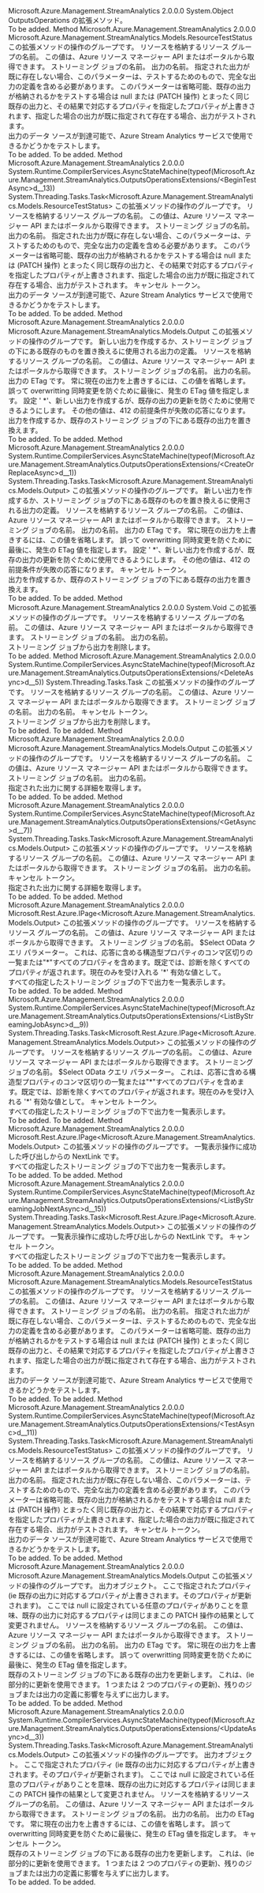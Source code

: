 <Type Name="OutputsOperationsExtensions" FullName="Microsoft.Azure.Management.StreamAnalytics.OutputsOperationsExtensions">
  <TypeSignature Language="C#" Value="public static class OutputsOperationsExtensions" />
  <TypeSignature Language="ILAsm" Value=".class public auto ansi abstract sealed beforefieldinit OutputsOperationsExtensions extends System.Object" />
  <TypeSignature Language="DocId" Value="T:Microsoft.Azure.Management.StreamAnalytics.OutputsOperationsExtensions" />
  <TypeSignature Language="VB.NET" Value="Public Module OutputsOperationsExtensions" />
  <TypeSignature Language="F#" Value="type OutputsOperationsExtensions = class" />
  <AssemblyInfo>
    <AssemblyName>Microsoft.Azure.Management.StreamAnalytics</AssemblyName>
    <AssemblyVersion>2.0.0.0</AssemblyVersion>
  </AssemblyInfo>
  <Base>
    <BaseTypeName>System.Object</BaseTypeName>
  </Base>
  <Interfaces />
  <Docs>
    <summary>
            OutputsOperations の拡張メソッド。
            </summary>
    <remarks>To be added.</remarks>
  </Docs>
  <Members>
    <Member MemberName="BeginTest">
      <MemberSignature Language="C#" Value="public static Microsoft.Azure.Management.StreamAnalytics.Models.ResourceTestStatus BeginTest (this Microsoft.Azure.Management.StreamAnalytics.IOutputsOperations operations, string resourceGroupName, string jobName, string outputName, Microsoft.Azure.Management.StreamAnalytics.Models.Output output = null);" />
      <MemberSignature Language="ILAsm" Value=".method public static hidebysig class Microsoft.Azure.Management.StreamAnalytics.Models.ResourceTestStatus BeginTest(class Microsoft.Azure.Management.StreamAnalytics.IOutputsOperations operations, string resourceGroupName, string jobName, string outputName, class Microsoft.Azure.Management.StreamAnalytics.Models.Output output) cil managed" />
      <MemberSignature Language="DocId" Value="M:Microsoft.Azure.Management.StreamAnalytics.OutputsOperationsExtensions.BeginTest(Microsoft.Azure.Management.StreamAnalytics.IOutputsOperations,System.String,System.String,System.String,Microsoft.Azure.Management.StreamAnalytics.Models.Output)" />
      <MemberSignature Language="F#" Value="static member BeginTest : Microsoft.Azure.Management.StreamAnalytics.IOutputsOperations * string * string * string * Microsoft.Azure.Management.StreamAnalytics.Models.Output -&gt; Microsoft.Azure.Management.StreamAnalytics.Models.ResourceTestStatus" Usage="Microsoft.Azure.Management.StreamAnalytics.OutputsOperationsExtensions.BeginTest (operations, resourceGroupName, jobName, outputName, output)" />
      <MemberType>Method</MemberType>
      <AssemblyInfo>
        <AssemblyName>Microsoft.Azure.Management.StreamAnalytics</AssemblyName>
        <AssemblyVersion>2.0.0.0</AssemblyVersion>
      </AssemblyInfo>
      <ReturnValue>
        <ReturnType>Microsoft.Azure.Management.StreamAnalytics.Models.ResourceTestStatus</ReturnType>
      </ReturnValue>
      <Parameters>
        <Parameter Name="operations" Type="Microsoft.Azure.Management.StreamAnalytics.IOutputsOperations" RefType="this" />
        <Parameter Name="resourceGroupName" Type="System.String" />
        <Parameter Name="jobName" Type="System.String" />
        <Parameter Name="outputName" Type="System.String" />
        <Parameter Name="output" Type="Microsoft.Azure.Management.StreamAnalytics.Models.Output" />
      </Parameters>
      <Docs>
        <param name="operations">
            この拡張メソッドの操作のグループです。
            </param>
        <param name="resourceGroupName">
            リソースを格納するリソース グループの名前。 この値は、Azure リソース マネージャー API またはポータルから取得できます。
            </param>
        <param name="jobName">
            ストリーミング ジョブの名前。
            </param>
        <param name="outputName">
            出力の名前。
            </param>
        <param name="output">
            指定された出力が既に存在しない場合、このパラメーターは、テストするためのもので、完全な出力の定義を含める必要があります。 このパラメーターは省略可能、既存の出力が格納されるかをテストする場合は null または (PATCH 操作) とまったく同じ既存の出力と、その結果で対応するプロパティを指定したプロパティが上書きされます、指定した場合の出力が既に指定されて存在する場合、出力がテストされます。
            </param>
        <summary>
            出力のデータ ソースが到達可能で、Azure Stream Analytics サービスで使用できるかどうかをテストします。
            </summary>
        <returns>To be added.</returns>
        <remarks>To be added.</remarks>
      </Docs>
    </Member>
    <Member MemberName="BeginTestAsync">
      <MemberSignature Language="C#" Value="public static System.Threading.Tasks.Task&lt;Microsoft.Azure.Management.StreamAnalytics.Models.ResourceTestStatus&gt; BeginTestAsync (this Microsoft.Azure.Management.StreamAnalytics.IOutputsOperations operations, string resourceGroupName, string jobName, string outputName, Microsoft.Azure.Management.StreamAnalytics.Models.Output output = null, System.Threading.CancellationToken cancellationToken = null);" />
      <MemberSignature Language="ILAsm" Value=".method public static hidebysig class System.Threading.Tasks.Task`1&lt;class Microsoft.Azure.Management.StreamAnalytics.Models.ResourceTestStatus&gt; BeginTestAsync(class Microsoft.Azure.Management.StreamAnalytics.IOutputsOperations operations, string resourceGroupName, string jobName, string outputName, class Microsoft.Azure.Management.StreamAnalytics.Models.Output output, valuetype System.Threading.CancellationToken cancellationToken) cil managed" />
      <MemberSignature Language="DocId" Value="M:Microsoft.Azure.Management.StreamAnalytics.OutputsOperationsExtensions.BeginTestAsync(Microsoft.Azure.Management.StreamAnalytics.IOutputsOperations,System.String,System.String,System.String,Microsoft.Azure.Management.StreamAnalytics.Models.Output,System.Threading.CancellationToken)" />
      <MemberSignature Language="F#" Value="static member BeginTestAsync : Microsoft.Azure.Management.StreamAnalytics.IOutputsOperations * string * string * string * Microsoft.Azure.Management.StreamAnalytics.Models.Output * System.Threading.CancellationToken -&gt; System.Threading.Tasks.Task&lt;Microsoft.Azure.Management.StreamAnalytics.Models.ResourceTestStatus&gt;" Usage="Microsoft.Azure.Management.StreamAnalytics.OutputsOperationsExtensions.BeginTestAsync (operations, resourceGroupName, jobName, outputName, output, cancellationToken)" />
      <MemberType>Method</MemberType>
      <AssemblyInfo>
        <AssemblyName>Microsoft.Azure.Management.StreamAnalytics</AssemblyName>
        <AssemblyVersion>2.0.0.0</AssemblyVersion>
      </AssemblyInfo>
      <Attributes>
        <Attribute>
          <AttributeName>System.Runtime.CompilerServices.AsyncStateMachine(typeof(Microsoft.Azure.Management.StreamAnalytics.OutputsOperationsExtensions/&lt;BeginTestAsync&gt;d__13))</AttributeName>
        </Attribute>
      </Attributes>
      <ReturnValue>
        <ReturnType>System.Threading.Tasks.Task&lt;Microsoft.Azure.Management.StreamAnalytics.Models.ResourceTestStatus&gt;</ReturnType>
      </ReturnValue>
      <Parameters>
        <Parameter Name="operations" Type="Microsoft.Azure.Management.StreamAnalytics.IOutputsOperations" RefType="this" />
        <Parameter Name="resourceGroupName" Type="System.String" />
        <Parameter Name="jobName" Type="System.String" />
        <Parameter Name="outputName" Type="System.String" />
        <Parameter Name="output" Type="Microsoft.Azure.Management.StreamAnalytics.Models.Output" />
        <Parameter Name="cancellationToken" Type="System.Threading.CancellationToken" />
      </Parameters>
      <Docs>
        <param name="operations">
            この拡張メソッドの操作のグループです。
            </param>
        <param name="resourceGroupName">
            リソースを格納するリソース グループの名前。 この値は、Azure リソース マネージャー API またはポータルから取得できます。
            </param>
        <param name="jobName">
            ストリーミング ジョブの名前。
            </param>
        <param name="outputName">
            出力の名前。
            </param>
        <param name="output">
            指定された出力が既に存在しない場合、このパラメーターは、テストするためのもので、完全な出力の定義を含める必要があります。 このパラメーターは省略可能、既存の出力が格納されるかをテストする場合は null または (PATCH 操作) とまったく同じ既存の出力と、その結果で対応するプロパティを指定したプロパティが上書きされます、指定した場合の出力が既に指定されて存在する場合、出力がテストされます。
            </param>
        <param name="cancellationToken">
            キャンセル トークン。
            </param>
        <summary>
            出力のデータ ソースが到達可能で、Azure Stream Analytics サービスで使用できるかどうかをテストします。
            </summary>
        <returns>To be added.</returns>
        <remarks>To be added.</remarks>
      </Docs>
    </Member>
    <Member MemberName="CreateOrReplace">
      <MemberSignature Language="C#" Value="public static Microsoft.Azure.Management.StreamAnalytics.Models.Output CreateOrReplace (this Microsoft.Azure.Management.StreamAnalytics.IOutputsOperations operations, Microsoft.Azure.Management.StreamAnalytics.Models.Output output, string resourceGroupName, string jobName, string outputName, string ifMatch = null, string ifNoneMatch = null);" />
      <MemberSignature Language="ILAsm" Value=".method public static hidebysig class Microsoft.Azure.Management.StreamAnalytics.Models.Output CreateOrReplace(class Microsoft.Azure.Management.StreamAnalytics.IOutputsOperations operations, class Microsoft.Azure.Management.StreamAnalytics.Models.Output output, string resourceGroupName, string jobName, string outputName, string ifMatch, string ifNoneMatch) cil managed" />
      <MemberSignature Language="DocId" Value="M:Microsoft.Azure.Management.StreamAnalytics.OutputsOperationsExtensions.CreateOrReplace(Microsoft.Azure.Management.StreamAnalytics.IOutputsOperations,Microsoft.Azure.Management.StreamAnalytics.Models.Output,System.String,System.String,System.String,System.String,System.String)" />
      <MemberSignature Language="F#" Value="static member CreateOrReplace : Microsoft.Azure.Management.StreamAnalytics.IOutputsOperations * Microsoft.Azure.Management.StreamAnalytics.Models.Output * string * string * string * string * string -&gt; Microsoft.Azure.Management.StreamAnalytics.Models.Output" Usage="Microsoft.Azure.Management.StreamAnalytics.OutputsOperationsExtensions.CreateOrReplace (operations, output, resourceGroupName, jobName, outputName, ifMatch, ifNoneMatch)" />
      <MemberType>Method</MemberType>
      <AssemblyInfo>
        <AssemblyName>Microsoft.Azure.Management.StreamAnalytics</AssemblyName>
        <AssemblyVersion>2.0.0.0</AssemblyVersion>
      </AssemblyInfo>
      <ReturnValue>
        <ReturnType>Microsoft.Azure.Management.StreamAnalytics.Models.Output</ReturnType>
      </ReturnValue>
      <Parameters>
        <Parameter Name="operations" Type="Microsoft.Azure.Management.StreamAnalytics.IOutputsOperations" RefType="this" />
        <Parameter Name="output" Type="Microsoft.Azure.Management.StreamAnalytics.Models.Output" />
        <Parameter Name="resourceGroupName" Type="System.String" />
        <Parameter Name="jobName" Type="System.String" />
        <Parameter Name="outputName" Type="System.String" />
        <Parameter Name="ifMatch" Type="System.String" />
        <Parameter Name="ifNoneMatch" Type="System.String" />
      </Parameters>
      <Docs>
        <param name="operations">
            この拡張メソッドの操作のグループです。
            </param>
        <param name="output">
            新しい出力を作成するか、ストリーミング ジョブの下にある既存のものを置き換えるに使用される出力の定義。
            </param>
        <param name="resourceGroupName">
            リソースを格納するリソース グループの名前。 この値は、Azure リソース マネージャー API またはポータルから取得できます。
            </param>
        <param name="jobName">
            ストリーミング ジョブの名前。
            </param>
        <param name="outputName">
            出力の名前。
            </param>
        <param name="ifMatch">
            出力の ETag です。 常に現在の出力を上書きするには、この値を省略します。 誤って overwritting 同時変更を防ぐために最後に、発生の ETag 値を指定します。
            </param>
        <param name="ifNoneMatch">
            設定 ' *'、新しい出力を作成するが、既存の出力の更新を防ぐために使用できるようにします。 その他の値は、412 の前提条件が失敗の応答になります。
            </param>
        <summary>
            出力を作成するか、既存のストリーミング ジョブの下にある既存の出力を置き換えます。
            </summary>
        <returns>To be added.</returns>
        <remarks>To be added.</remarks>
      </Docs>
    </Member>
    <Member MemberName="CreateOrReplaceAsync">
      <MemberSignature Language="C#" Value="public static System.Threading.Tasks.Task&lt;Microsoft.Azure.Management.StreamAnalytics.Models.Output&gt; CreateOrReplaceAsync (this Microsoft.Azure.Management.StreamAnalytics.IOutputsOperations operations, Microsoft.Azure.Management.StreamAnalytics.Models.Output output, string resourceGroupName, string jobName, string outputName, string ifMatch = null, string ifNoneMatch = null, System.Threading.CancellationToken cancellationToken = null);" />
      <MemberSignature Language="ILAsm" Value=".method public static hidebysig class System.Threading.Tasks.Task`1&lt;class Microsoft.Azure.Management.StreamAnalytics.Models.Output&gt; CreateOrReplaceAsync(class Microsoft.Azure.Management.StreamAnalytics.IOutputsOperations operations, class Microsoft.Azure.Management.StreamAnalytics.Models.Output output, string resourceGroupName, string jobName, string outputName, string ifMatch, string ifNoneMatch, valuetype System.Threading.CancellationToken cancellationToken) cil managed" />
      <MemberSignature Language="DocId" Value="M:Microsoft.Azure.Management.StreamAnalytics.OutputsOperationsExtensions.CreateOrReplaceAsync(Microsoft.Azure.Management.StreamAnalytics.IOutputsOperations,Microsoft.Azure.Management.StreamAnalytics.Models.Output,System.String,System.String,System.String,System.String,System.String,System.Threading.CancellationToken)" />
      <MemberSignature Language="F#" Value="static member CreateOrReplaceAsync : Microsoft.Azure.Management.StreamAnalytics.IOutputsOperations * Microsoft.Azure.Management.StreamAnalytics.Models.Output * string * string * string * string * string * System.Threading.CancellationToken -&gt; System.Threading.Tasks.Task&lt;Microsoft.Azure.Management.StreamAnalytics.Models.Output&gt;" Usage="Microsoft.Azure.Management.StreamAnalytics.OutputsOperationsExtensions.CreateOrReplaceAsync (operations, output, resourceGroupName, jobName, outputName, ifMatch, ifNoneMatch, cancellationToken)" />
      <MemberType>Method</MemberType>
      <AssemblyInfo>
        <AssemblyName>Microsoft.Azure.Management.StreamAnalytics</AssemblyName>
        <AssemblyVersion>2.0.0.0</AssemblyVersion>
      </AssemblyInfo>
      <Attributes>
        <Attribute>
          <AttributeName>System.Runtime.CompilerServices.AsyncStateMachine(typeof(Microsoft.Azure.Management.StreamAnalytics.OutputsOperationsExtensions/&lt;CreateOrReplaceAsync&gt;d__1))</AttributeName>
        </Attribute>
      </Attributes>
      <ReturnValue>
        <ReturnType>System.Threading.Tasks.Task&lt;Microsoft.Azure.Management.StreamAnalytics.Models.Output&gt;</ReturnType>
      </ReturnValue>
      <Parameters>
        <Parameter Name="operations" Type="Microsoft.Azure.Management.StreamAnalytics.IOutputsOperations" RefType="this" />
        <Parameter Name="output" Type="Microsoft.Azure.Management.StreamAnalytics.Models.Output" />
        <Parameter Name="resourceGroupName" Type="System.String" />
        <Parameter Name="jobName" Type="System.String" />
        <Parameter Name="outputName" Type="System.String" />
        <Parameter Name="ifMatch" Type="System.String" />
        <Parameter Name="ifNoneMatch" Type="System.String" />
        <Parameter Name="cancellationToken" Type="System.Threading.CancellationToken" />
      </Parameters>
      <Docs>
        <param name="operations">
            この拡張メソッドの操作のグループです。
            </param>
        <param name="output">
            新しい出力を作成するか、ストリーミング ジョブの下にある既存のものを置き換えるに使用される出力の定義。
            </param>
        <param name="resourceGroupName">
            リソースを格納するリソース グループの名前。 この値は、Azure リソース マネージャー API またはポータルから取得できます。
            </param>
        <param name="jobName">
            ストリーミング ジョブの名前。
            </param>
        <param name="outputName">
            出力の名前。
            </param>
        <param name="ifMatch">
            出力の ETag です。 常に現在の出力を上書きするには、この値を省略します。 誤って overwritting 同時変更を防ぐために最後に、発生の ETag 値を指定します。
            </param>
        <param name="ifNoneMatch">
            設定 ' *'、新しい出力を作成するが、既存の出力の更新を防ぐために使用できるようにします。 その他の値は、412 の前提条件が失敗の応答になります。
            </param>
        <param name="cancellationToken">
            キャンセル トークン。
            </param>
        <summary>
            出力を作成するか、既存のストリーミング ジョブの下にある既存の出力を置き換えます。
            </summary>
        <returns>To be added.</returns>
        <remarks>To be added.</remarks>
      </Docs>
    </Member>
    <Member MemberName="Delete">
      <MemberSignature Language="C#" Value="public static void Delete (this Microsoft.Azure.Management.StreamAnalytics.IOutputsOperations operations, string resourceGroupName, string jobName, string outputName);" />
      <MemberSignature Language="ILAsm" Value=".method public static hidebysig void Delete(class Microsoft.Azure.Management.StreamAnalytics.IOutputsOperations operations, string resourceGroupName, string jobName, string outputName) cil managed" />
      <MemberSignature Language="DocId" Value="M:Microsoft.Azure.Management.StreamAnalytics.OutputsOperationsExtensions.Delete(Microsoft.Azure.Management.StreamAnalytics.IOutputsOperations,System.String,System.String,System.String)" />
      <MemberSignature Language="VB.NET" Value="&lt;Extension()&gt;&#xA;Public Sub Delete (operations As IOutputsOperations, resourceGroupName As String, jobName As String, outputName As String)" />
      <MemberSignature Language="F#" Value="static member Delete : Microsoft.Azure.Management.StreamAnalytics.IOutputsOperations * string * string * string -&gt; unit" Usage="Microsoft.Azure.Management.StreamAnalytics.OutputsOperationsExtensions.Delete (operations, resourceGroupName, jobName, outputName)" />
      <MemberType>Method</MemberType>
      <AssemblyInfo>
        <AssemblyName>Microsoft.Azure.Management.StreamAnalytics</AssemblyName>
        <AssemblyVersion>2.0.0.0</AssemblyVersion>
      </AssemblyInfo>
      <ReturnValue>
        <ReturnType>System.Void</ReturnType>
      </ReturnValue>
      <Parameters>
        <Parameter Name="operations" Type="Microsoft.Azure.Management.StreamAnalytics.IOutputsOperations" RefType="this" />
        <Parameter Name="resourceGroupName" Type="System.String" />
        <Parameter Name="jobName" Type="System.String" />
        <Parameter Name="outputName" Type="System.String" />
      </Parameters>
      <Docs>
        <param name="operations">
            この拡張メソッドの操作のグループです。
            </param>
        <param name="resourceGroupName">
            リソースを格納するリソース グループの名前。 この値は、Azure リソース マネージャー API またはポータルから取得できます。
            </param>
        <param name="jobName">
            ストリーミング ジョブの名前。
            </param>
        <param name="outputName">
            出力の名前。
            </param>
        <summary>
            ストリーミング ジョブから出力を削除します。
            </summary>
        <remarks>To be added.</remarks>
      </Docs>
    </Member>
    <Member MemberName="DeleteAsync">
      <MemberSignature Language="C#" Value="public static System.Threading.Tasks.Task DeleteAsync (this Microsoft.Azure.Management.StreamAnalytics.IOutputsOperations operations, string resourceGroupName, string jobName, string outputName, System.Threading.CancellationToken cancellationToken = null);" />
      <MemberSignature Language="ILAsm" Value=".method public static hidebysig class System.Threading.Tasks.Task DeleteAsync(class Microsoft.Azure.Management.StreamAnalytics.IOutputsOperations operations, string resourceGroupName, string jobName, string outputName, valuetype System.Threading.CancellationToken cancellationToken) cil managed" />
      <MemberSignature Language="DocId" Value="M:Microsoft.Azure.Management.StreamAnalytics.OutputsOperationsExtensions.DeleteAsync(Microsoft.Azure.Management.StreamAnalytics.IOutputsOperations,System.String,System.String,System.String,System.Threading.CancellationToken)" />
      <MemberSignature Language="F#" Value="static member DeleteAsync : Microsoft.Azure.Management.StreamAnalytics.IOutputsOperations * string * string * string * System.Threading.CancellationToken -&gt; System.Threading.Tasks.Task" Usage="Microsoft.Azure.Management.StreamAnalytics.OutputsOperationsExtensions.DeleteAsync (operations, resourceGroupName, jobName, outputName, cancellationToken)" />
      <MemberType>Method</MemberType>
      <AssemblyInfo>
        <AssemblyName>Microsoft.Azure.Management.StreamAnalytics</AssemblyName>
        <AssemblyVersion>2.0.0.0</AssemblyVersion>
      </AssemblyInfo>
      <Attributes>
        <Attribute>
          <AttributeName>System.Runtime.CompilerServices.AsyncStateMachine(typeof(Microsoft.Azure.Management.StreamAnalytics.OutputsOperationsExtensions/&lt;DeleteAsync&gt;d__5))</AttributeName>
        </Attribute>
      </Attributes>
      <ReturnValue>
        <ReturnType>System.Threading.Tasks.Task</ReturnType>
      </ReturnValue>
      <Parameters>
        <Parameter Name="operations" Type="Microsoft.Azure.Management.StreamAnalytics.IOutputsOperations" RefType="this" />
        <Parameter Name="resourceGroupName" Type="System.String" />
        <Parameter Name="jobName" Type="System.String" />
        <Parameter Name="outputName" Type="System.String" />
        <Parameter Name="cancellationToken" Type="System.Threading.CancellationToken" />
      </Parameters>
      <Docs>
        <param name="operations">
            この拡張メソッドの操作のグループです。
            </param>
        <param name="resourceGroupName">
            リソースを格納するリソース グループの名前。 この値は、Azure リソース マネージャー API またはポータルから取得できます。
            </param>
        <param name="jobName">
            ストリーミング ジョブの名前。
            </param>
        <param name="outputName">
            出力の名前。
            </param>
        <param name="cancellationToken">
            キャンセル トークン。
            </param>
        <summary>
            ストリーミング ジョブから出力を削除します。
            </summary>
        <returns>To be added.</returns>
        <remarks>To be added.</remarks>
      </Docs>
    </Member>
    <Member MemberName="Get">
      <MemberSignature Language="C#" Value="public static Microsoft.Azure.Management.StreamAnalytics.Models.Output Get (this Microsoft.Azure.Management.StreamAnalytics.IOutputsOperations operations, string resourceGroupName, string jobName, string outputName);" />
      <MemberSignature Language="ILAsm" Value=".method public static hidebysig class Microsoft.Azure.Management.StreamAnalytics.Models.Output Get(class Microsoft.Azure.Management.StreamAnalytics.IOutputsOperations operations, string resourceGroupName, string jobName, string outputName) cil managed" />
      <MemberSignature Language="DocId" Value="M:Microsoft.Azure.Management.StreamAnalytics.OutputsOperationsExtensions.Get(Microsoft.Azure.Management.StreamAnalytics.IOutputsOperations,System.String,System.String,System.String)" />
      <MemberSignature Language="VB.NET" Value="&lt;Extension()&gt;&#xA;Public Function Get (operations As IOutputsOperations, resourceGroupName As String, jobName As String, outputName As String) As Output" />
      <MemberSignature Language="F#" Value="static member Get : Microsoft.Azure.Management.StreamAnalytics.IOutputsOperations * string * string * string -&gt; Microsoft.Azure.Management.StreamAnalytics.Models.Output" Usage="Microsoft.Azure.Management.StreamAnalytics.OutputsOperationsExtensions.Get (operations, resourceGroupName, jobName, outputName)" />
      <MemberType>Method</MemberType>
      <AssemblyInfo>
        <AssemblyName>Microsoft.Azure.Management.StreamAnalytics</AssemblyName>
        <AssemblyVersion>2.0.0.0</AssemblyVersion>
      </AssemblyInfo>
      <ReturnValue>
        <ReturnType>Microsoft.Azure.Management.StreamAnalytics.Models.Output</ReturnType>
      </ReturnValue>
      <Parameters>
        <Parameter Name="operations" Type="Microsoft.Azure.Management.StreamAnalytics.IOutputsOperations" RefType="this" />
        <Parameter Name="resourceGroupName" Type="System.String" />
        <Parameter Name="jobName" Type="System.String" />
        <Parameter Name="outputName" Type="System.String" />
      </Parameters>
      <Docs>
        <param name="operations">
            この拡張メソッドの操作のグループです。
            </param>
        <param name="resourceGroupName">
            リソースを格納するリソース グループの名前。 この値は、Azure リソース マネージャー API またはポータルから取得できます。
            </param>
        <param name="jobName">
            ストリーミング ジョブの名前。
            </param>
        <param name="outputName">
            出力の名前。
            </param>
        <summary>
            指定された出力に関する詳細を取得します。
            </summary>
        <returns>To be added.</returns>
        <remarks>To be added.</remarks>
      </Docs>
    </Member>
    <Member MemberName="GetAsync">
      <MemberSignature Language="C#" Value="public static System.Threading.Tasks.Task&lt;Microsoft.Azure.Management.StreamAnalytics.Models.Output&gt; GetAsync (this Microsoft.Azure.Management.StreamAnalytics.IOutputsOperations operations, string resourceGroupName, string jobName, string outputName, System.Threading.CancellationToken cancellationToken = null);" />
      <MemberSignature Language="ILAsm" Value=".method public static hidebysig class System.Threading.Tasks.Task`1&lt;class Microsoft.Azure.Management.StreamAnalytics.Models.Output&gt; GetAsync(class Microsoft.Azure.Management.StreamAnalytics.IOutputsOperations operations, string resourceGroupName, string jobName, string outputName, valuetype System.Threading.CancellationToken cancellationToken) cil managed" />
      <MemberSignature Language="DocId" Value="M:Microsoft.Azure.Management.StreamAnalytics.OutputsOperationsExtensions.GetAsync(Microsoft.Azure.Management.StreamAnalytics.IOutputsOperations,System.String,System.String,System.String,System.Threading.CancellationToken)" />
      <MemberSignature Language="F#" Value="static member GetAsync : Microsoft.Azure.Management.StreamAnalytics.IOutputsOperations * string * string * string * System.Threading.CancellationToken -&gt; System.Threading.Tasks.Task&lt;Microsoft.Azure.Management.StreamAnalytics.Models.Output&gt;" Usage="Microsoft.Azure.Management.StreamAnalytics.OutputsOperationsExtensions.GetAsync (operations, resourceGroupName, jobName, outputName, cancellationToken)" />
      <MemberType>Method</MemberType>
      <AssemblyInfo>
        <AssemblyName>Microsoft.Azure.Management.StreamAnalytics</AssemblyName>
        <AssemblyVersion>2.0.0.0</AssemblyVersion>
      </AssemblyInfo>
      <Attributes>
        <Attribute>
          <AttributeName>System.Runtime.CompilerServices.AsyncStateMachine(typeof(Microsoft.Azure.Management.StreamAnalytics.OutputsOperationsExtensions/&lt;GetAsync&gt;d__7))</AttributeName>
        </Attribute>
      </Attributes>
      <ReturnValue>
        <ReturnType>System.Threading.Tasks.Task&lt;Microsoft.Azure.Management.StreamAnalytics.Models.Output&gt;</ReturnType>
      </ReturnValue>
      <Parameters>
        <Parameter Name="operations" Type="Microsoft.Azure.Management.StreamAnalytics.IOutputsOperations" RefType="this" />
        <Parameter Name="resourceGroupName" Type="System.String" />
        <Parameter Name="jobName" Type="System.String" />
        <Parameter Name="outputName" Type="System.String" />
        <Parameter Name="cancellationToken" Type="System.Threading.CancellationToken" />
      </Parameters>
      <Docs>
        <param name="operations">
            この拡張メソッドの操作のグループです。
            </param>
        <param name="resourceGroupName">
            リソースを格納するリソース グループの名前。 この値は、Azure リソース マネージャー API またはポータルから取得できます。
            </param>
        <param name="jobName">
            ストリーミング ジョブの名前。
            </param>
        <param name="outputName">
            出力の名前。
            </param>
        <param name="cancellationToken">
            キャンセル トークン。
            </param>
        <summary>
            指定された出力に関する詳細を取得します。
            </summary>
        <returns>To be added.</returns>
        <remarks>To be added.</remarks>
      </Docs>
    </Member>
    <Member MemberName="ListByStreamingJob">
      <MemberSignature Language="C#" Value="public static Microsoft.Rest.Azure.IPage&lt;Microsoft.Azure.Management.StreamAnalytics.Models.Output&gt; ListByStreamingJob (this Microsoft.Azure.Management.StreamAnalytics.IOutputsOperations operations, string resourceGroupName, string jobName, string select = null);" />
      <MemberSignature Language="ILAsm" Value=".method public static hidebysig class Microsoft.Rest.Azure.IPage`1&lt;class Microsoft.Azure.Management.StreamAnalytics.Models.Output&gt; ListByStreamingJob(class Microsoft.Azure.Management.StreamAnalytics.IOutputsOperations operations, string resourceGroupName, string jobName, string select) cil managed" />
      <MemberSignature Language="DocId" Value="M:Microsoft.Azure.Management.StreamAnalytics.OutputsOperationsExtensions.ListByStreamingJob(Microsoft.Azure.Management.StreamAnalytics.IOutputsOperations,System.String,System.String,System.String)" />
      <MemberSignature Language="VB.NET" Value="&lt;Extension()&gt;&#xA;Public Function ListByStreamingJob (operations As IOutputsOperations, resourceGroupName As String, jobName As String, Optional select As String = null) As IPage(Of Output)" />
      <MemberSignature Language="F#" Value="static member ListByStreamingJob : Microsoft.Azure.Management.StreamAnalytics.IOutputsOperations * string * string * string -&gt; Microsoft.Rest.Azure.IPage&lt;Microsoft.Azure.Management.StreamAnalytics.Models.Output&gt;" Usage="Microsoft.Azure.Management.StreamAnalytics.OutputsOperationsExtensions.ListByStreamingJob (operations, resourceGroupName, jobName, select)" />
      <MemberType>Method</MemberType>
      <AssemblyInfo>
        <AssemblyName>Microsoft.Azure.Management.StreamAnalytics</AssemblyName>
        <AssemblyVersion>2.0.0.0</AssemblyVersion>
      </AssemblyInfo>
      <ReturnValue>
        <ReturnType>Microsoft.Rest.Azure.IPage&lt;Microsoft.Azure.Management.StreamAnalytics.Models.Output&gt;</ReturnType>
      </ReturnValue>
      <Parameters>
        <Parameter Name="operations" Type="Microsoft.Azure.Management.StreamAnalytics.IOutputsOperations" RefType="this" />
        <Parameter Name="resourceGroupName" Type="System.String" />
        <Parameter Name="jobName" Type="System.String" />
        <Parameter Name="select" Type="System.String" />
      </Parameters>
      <Docs>
        <param name="operations">
            この拡張メソッドの操作のグループです。
            </param>
        <param name="resourceGroupName">
            リソースを格納するリソース グループの名前。 この値は、Azure リソース マネージャー API またはポータルから取得できます。
            </param>
        <param name="jobName">
            ストリーミング ジョブの名前。
            </param>
        <param name="select">
            $Select OData クエリ パラメーター。 これは、応答に含める構造型プロパティのコンマ区切りの一覧または"*"すべてのプロパティを含めます。既定では、診断を除くすべてのプロパティが返されます。現在のみを受け入れる '*' 有効な値として。
            </param>
        <summary>
            すべての指定したストリーミング ジョブの下で出力を一覧表示します。
            </summary>
        <returns>To be added.</returns>
        <remarks>To be added.</remarks>
      </Docs>
    </Member>
    <Member MemberName="ListByStreamingJobAsync">
      <MemberSignature Language="C#" Value="public static System.Threading.Tasks.Task&lt;Microsoft.Rest.Azure.IPage&lt;Microsoft.Azure.Management.StreamAnalytics.Models.Output&gt;&gt; ListByStreamingJobAsync (this Microsoft.Azure.Management.StreamAnalytics.IOutputsOperations operations, string resourceGroupName, string jobName, string select = null, System.Threading.CancellationToken cancellationToken = null);" />
      <MemberSignature Language="ILAsm" Value=".method public static hidebysig class System.Threading.Tasks.Task`1&lt;class Microsoft.Rest.Azure.IPage`1&lt;class Microsoft.Azure.Management.StreamAnalytics.Models.Output&gt;&gt; ListByStreamingJobAsync(class Microsoft.Azure.Management.StreamAnalytics.IOutputsOperations operations, string resourceGroupName, string jobName, string select, valuetype System.Threading.CancellationToken cancellationToken) cil managed" />
      <MemberSignature Language="DocId" Value="M:Microsoft.Azure.Management.StreamAnalytics.OutputsOperationsExtensions.ListByStreamingJobAsync(Microsoft.Azure.Management.StreamAnalytics.IOutputsOperations,System.String,System.String,System.String,System.Threading.CancellationToken)" />
      <MemberSignature Language="F#" Value="static member ListByStreamingJobAsync : Microsoft.Azure.Management.StreamAnalytics.IOutputsOperations * string * string * string * System.Threading.CancellationToken -&gt; System.Threading.Tasks.Task&lt;Microsoft.Rest.Azure.IPage&lt;Microsoft.Azure.Management.StreamAnalytics.Models.Output&gt;&gt;" Usage="Microsoft.Azure.Management.StreamAnalytics.OutputsOperationsExtensions.ListByStreamingJobAsync (operations, resourceGroupName, jobName, select, cancellationToken)" />
      <MemberType>Method</MemberType>
      <AssemblyInfo>
        <AssemblyName>Microsoft.Azure.Management.StreamAnalytics</AssemblyName>
        <AssemblyVersion>2.0.0.0</AssemblyVersion>
      </AssemblyInfo>
      <Attributes>
        <Attribute>
          <AttributeName>System.Runtime.CompilerServices.AsyncStateMachine(typeof(Microsoft.Azure.Management.StreamAnalytics.OutputsOperationsExtensions/&lt;ListByStreamingJobAsync&gt;d__9))</AttributeName>
        </Attribute>
      </Attributes>
      <ReturnValue>
        <ReturnType>System.Threading.Tasks.Task&lt;Microsoft.Rest.Azure.IPage&lt;Microsoft.Azure.Management.StreamAnalytics.Models.Output&gt;&gt;</ReturnType>
      </ReturnValue>
      <Parameters>
        <Parameter Name="operations" Type="Microsoft.Azure.Management.StreamAnalytics.IOutputsOperations" RefType="this" />
        <Parameter Name="resourceGroupName" Type="System.String" />
        <Parameter Name="jobName" Type="System.String" />
        <Parameter Name="select" Type="System.String" />
        <Parameter Name="cancellationToken" Type="System.Threading.CancellationToken" />
      </Parameters>
      <Docs>
        <param name="operations">
            この拡張メソッドの操作のグループです。
            </param>
        <param name="resourceGroupName">
            リソースを格納するリソース グループの名前。 この値は、Azure リソース マネージャー API またはポータルから取得できます。
            </param>
        <param name="jobName">
            ストリーミング ジョブの名前。
            </param>
        <param name="select">
            $Select OData クエリ パラメーター。 これは、応答に含める構造型プロパティのコンマ区切りの一覧または"*"すべてのプロパティを含めます。既定では、診断を除くすべてのプロパティが返されます。現在のみを受け入れる '*' 有効な値として。
            </param>
        <param name="cancellationToken">
            キャンセル トークン。
            </param>
        <summary>
            すべての指定したストリーミング ジョブの下で出力を一覧表示します。
            </summary>
        <returns>To be added.</returns>
        <remarks>To be added.</remarks>
      </Docs>
    </Member>
    <Member MemberName="ListByStreamingJobNext">
      <MemberSignature Language="C#" Value="public static Microsoft.Rest.Azure.IPage&lt;Microsoft.Azure.Management.StreamAnalytics.Models.Output&gt; ListByStreamingJobNext (this Microsoft.Azure.Management.StreamAnalytics.IOutputsOperations operations, string nextPageLink);" />
      <MemberSignature Language="ILAsm" Value=".method public static hidebysig class Microsoft.Rest.Azure.IPage`1&lt;class Microsoft.Azure.Management.StreamAnalytics.Models.Output&gt; ListByStreamingJobNext(class Microsoft.Azure.Management.StreamAnalytics.IOutputsOperations operations, string nextPageLink) cil managed" />
      <MemberSignature Language="DocId" Value="M:Microsoft.Azure.Management.StreamAnalytics.OutputsOperationsExtensions.ListByStreamingJobNext(Microsoft.Azure.Management.StreamAnalytics.IOutputsOperations,System.String)" />
      <MemberSignature Language="VB.NET" Value="&lt;Extension()&gt;&#xA;Public Function ListByStreamingJobNext (operations As IOutputsOperations, nextPageLink As String) As IPage(Of Output)" />
      <MemberSignature Language="F#" Value="static member ListByStreamingJobNext : Microsoft.Azure.Management.StreamAnalytics.IOutputsOperations * string -&gt; Microsoft.Rest.Azure.IPage&lt;Microsoft.Azure.Management.StreamAnalytics.Models.Output&gt;" Usage="Microsoft.Azure.Management.StreamAnalytics.OutputsOperationsExtensions.ListByStreamingJobNext (operations, nextPageLink)" />
      <MemberType>Method</MemberType>
      <AssemblyInfo>
        <AssemblyName>Microsoft.Azure.Management.StreamAnalytics</AssemblyName>
        <AssemblyVersion>2.0.0.0</AssemblyVersion>
      </AssemblyInfo>
      <ReturnValue>
        <ReturnType>Microsoft.Rest.Azure.IPage&lt;Microsoft.Azure.Management.StreamAnalytics.Models.Output&gt;</ReturnType>
      </ReturnValue>
      <Parameters>
        <Parameter Name="operations" Type="Microsoft.Azure.Management.StreamAnalytics.IOutputsOperations" RefType="this" />
        <Parameter Name="nextPageLink" Type="System.String" />
      </Parameters>
      <Docs>
        <param name="operations">
            この拡張メソッドの操作のグループです。
            </param>
        <param name="nextPageLink">
            一覧表示操作に成功した呼び出しからの NextLink です。
            </param>
        <summary>
            すべての指定したストリーミング ジョブの下で出力を一覧表示します。
            </summary>
        <returns>To be added.</returns>
        <remarks>To be added.</remarks>
      </Docs>
    </Member>
    <Member MemberName="ListByStreamingJobNextAsync">
      <MemberSignature Language="C#" Value="public static System.Threading.Tasks.Task&lt;Microsoft.Rest.Azure.IPage&lt;Microsoft.Azure.Management.StreamAnalytics.Models.Output&gt;&gt; ListByStreamingJobNextAsync (this Microsoft.Azure.Management.StreamAnalytics.IOutputsOperations operations, string nextPageLink, System.Threading.CancellationToken cancellationToken = null);" />
      <MemberSignature Language="ILAsm" Value=".method public static hidebysig class System.Threading.Tasks.Task`1&lt;class Microsoft.Rest.Azure.IPage`1&lt;class Microsoft.Azure.Management.StreamAnalytics.Models.Output&gt;&gt; ListByStreamingJobNextAsync(class Microsoft.Azure.Management.StreamAnalytics.IOutputsOperations operations, string nextPageLink, valuetype System.Threading.CancellationToken cancellationToken) cil managed" />
      <MemberSignature Language="DocId" Value="M:Microsoft.Azure.Management.StreamAnalytics.OutputsOperationsExtensions.ListByStreamingJobNextAsync(Microsoft.Azure.Management.StreamAnalytics.IOutputsOperations,System.String,System.Threading.CancellationToken)" />
      <MemberSignature Language="F#" Value="static member ListByStreamingJobNextAsync : Microsoft.Azure.Management.StreamAnalytics.IOutputsOperations * string * System.Threading.CancellationToken -&gt; System.Threading.Tasks.Task&lt;Microsoft.Rest.Azure.IPage&lt;Microsoft.Azure.Management.StreamAnalytics.Models.Output&gt;&gt;" Usage="Microsoft.Azure.Management.StreamAnalytics.OutputsOperationsExtensions.ListByStreamingJobNextAsync (operations, nextPageLink, cancellationToken)" />
      <MemberType>Method</MemberType>
      <AssemblyInfo>
        <AssemblyName>Microsoft.Azure.Management.StreamAnalytics</AssemblyName>
        <AssemblyVersion>2.0.0.0</AssemblyVersion>
      </AssemblyInfo>
      <Attributes>
        <Attribute>
          <AttributeName>System.Runtime.CompilerServices.AsyncStateMachine(typeof(Microsoft.Azure.Management.StreamAnalytics.OutputsOperationsExtensions/&lt;ListByStreamingJobNextAsync&gt;d__15))</AttributeName>
        </Attribute>
      </Attributes>
      <ReturnValue>
        <ReturnType>System.Threading.Tasks.Task&lt;Microsoft.Rest.Azure.IPage&lt;Microsoft.Azure.Management.StreamAnalytics.Models.Output&gt;&gt;</ReturnType>
      </ReturnValue>
      <Parameters>
        <Parameter Name="operations" Type="Microsoft.Azure.Management.StreamAnalytics.IOutputsOperations" RefType="this" />
        <Parameter Name="nextPageLink" Type="System.String" />
        <Parameter Name="cancellationToken" Type="System.Threading.CancellationToken" />
      </Parameters>
      <Docs>
        <param name="operations">
            この拡張メソッドの操作のグループです。
            </param>
        <param name="nextPageLink">
            一覧表示操作に成功した呼び出しからの NextLink です。
            </param>
        <param name="cancellationToken">
            キャンセル トークン。
            </param>
        <summary>
            すべての指定したストリーミング ジョブの下で出力を一覧表示します。
            </summary>
        <returns>To be added.</returns>
        <remarks>To be added.</remarks>
      </Docs>
    </Member>
    <Member MemberName="Test">
      <MemberSignature Language="C#" Value="public static Microsoft.Azure.Management.StreamAnalytics.Models.ResourceTestStatus Test (this Microsoft.Azure.Management.StreamAnalytics.IOutputsOperations operations, string resourceGroupName, string jobName, string outputName, Microsoft.Azure.Management.StreamAnalytics.Models.Output output = null);" />
      <MemberSignature Language="ILAsm" Value=".method public static hidebysig class Microsoft.Azure.Management.StreamAnalytics.Models.ResourceTestStatus Test(class Microsoft.Azure.Management.StreamAnalytics.IOutputsOperations operations, string resourceGroupName, string jobName, string outputName, class Microsoft.Azure.Management.StreamAnalytics.Models.Output output) cil managed" />
      <MemberSignature Language="DocId" Value="M:Microsoft.Azure.Management.StreamAnalytics.OutputsOperationsExtensions.Test(Microsoft.Azure.Management.StreamAnalytics.IOutputsOperations,System.String,System.String,System.String,Microsoft.Azure.Management.StreamAnalytics.Models.Output)" />
      <MemberSignature Language="F#" Value="static member Test : Microsoft.Azure.Management.StreamAnalytics.IOutputsOperations * string * string * string * Microsoft.Azure.Management.StreamAnalytics.Models.Output -&gt; Microsoft.Azure.Management.StreamAnalytics.Models.ResourceTestStatus" Usage="Microsoft.Azure.Management.StreamAnalytics.OutputsOperationsExtensions.Test (operations, resourceGroupName, jobName, outputName, output)" />
      <MemberType>Method</MemberType>
      <AssemblyInfo>
        <AssemblyName>Microsoft.Azure.Management.StreamAnalytics</AssemblyName>
        <AssemblyVersion>2.0.0.0</AssemblyVersion>
      </AssemblyInfo>
      <ReturnValue>
        <ReturnType>Microsoft.Azure.Management.StreamAnalytics.Models.ResourceTestStatus</ReturnType>
      </ReturnValue>
      <Parameters>
        <Parameter Name="operations" Type="Microsoft.Azure.Management.StreamAnalytics.IOutputsOperations" RefType="this" />
        <Parameter Name="resourceGroupName" Type="System.String" />
        <Parameter Name="jobName" Type="System.String" />
        <Parameter Name="outputName" Type="System.String" />
        <Parameter Name="output" Type="Microsoft.Azure.Management.StreamAnalytics.Models.Output" />
      </Parameters>
      <Docs>
        <param name="operations">
            この拡張メソッドの操作のグループです。
            </param>
        <param name="resourceGroupName">
            リソースを格納するリソース グループの名前。 この値は、Azure リソース マネージャー API またはポータルから取得できます。
            </param>
        <param name="jobName">
            ストリーミング ジョブの名前。
            </param>
        <param name="outputName">
            出力の名前。
            </param>
        <param name="output">
            指定された出力が既に存在しない場合、このパラメーターは、テストするためのもので、完全な出力の定義を含める必要があります。 このパラメーターは省略可能、既存の出力が格納されるかをテストする場合は null または (PATCH 操作) とまったく同じ既存の出力と、その結果で対応するプロパティを指定したプロパティが上書きされます、指定した場合の出力が既に指定されて存在する場合、出力がテストされます。
            </param>
        <summary>
            出力のデータ ソースが到達可能で、Azure Stream Analytics サービスで使用できるかどうかをテストします。
            </summary>
        <returns>To be added.</returns>
        <remarks>To be added.</remarks>
      </Docs>
    </Member>
    <Member MemberName="TestAsync">
      <MemberSignature Language="C#" Value="public static System.Threading.Tasks.Task&lt;Microsoft.Azure.Management.StreamAnalytics.Models.ResourceTestStatus&gt; TestAsync (this Microsoft.Azure.Management.StreamAnalytics.IOutputsOperations operations, string resourceGroupName, string jobName, string outputName, Microsoft.Azure.Management.StreamAnalytics.Models.Output output = null, System.Threading.CancellationToken cancellationToken = null);" />
      <MemberSignature Language="ILAsm" Value=".method public static hidebysig class System.Threading.Tasks.Task`1&lt;class Microsoft.Azure.Management.StreamAnalytics.Models.ResourceTestStatus&gt; TestAsync(class Microsoft.Azure.Management.StreamAnalytics.IOutputsOperations operations, string resourceGroupName, string jobName, string outputName, class Microsoft.Azure.Management.StreamAnalytics.Models.Output output, valuetype System.Threading.CancellationToken cancellationToken) cil managed" />
      <MemberSignature Language="DocId" Value="M:Microsoft.Azure.Management.StreamAnalytics.OutputsOperationsExtensions.TestAsync(Microsoft.Azure.Management.StreamAnalytics.IOutputsOperations,System.String,System.String,System.String,Microsoft.Azure.Management.StreamAnalytics.Models.Output,System.Threading.CancellationToken)" />
      <MemberSignature Language="F#" Value="static member TestAsync : Microsoft.Azure.Management.StreamAnalytics.IOutputsOperations * string * string * string * Microsoft.Azure.Management.StreamAnalytics.Models.Output * System.Threading.CancellationToken -&gt; System.Threading.Tasks.Task&lt;Microsoft.Azure.Management.StreamAnalytics.Models.ResourceTestStatus&gt;" Usage="Microsoft.Azure.Management.StreamAnalytics.OutputsOperationsExtensions.TestAsync (operations, resourceGroupName, jobName, outputName, output, cancellationToken)" />
      <MemberType>Method</MemberType>
      <AssemblyInfo>
        <AssemblyName>Microsoft.Azure.Management.StreamAnalytics</AssemblyName>
        <AssemblyVersion>2.0.0.0</AssemblyVersion>
      </AssemblyInfo>
      <Attributes>
        <Attribute>
          <AttributeName>System.Runtime.CompilerServices.AsyncStateMachine(typeof(Microsoft.Azure.Management.StreamAnalytics.OutputsOperationsExtensions/&lt;TestAsync&gt;d__11))</AttributeName>
        </Attribute>
      </Attributes>
      <ReturnValue>
        <ReturnType>System.Threading.Tasks.Task&lt;Microsoft.Azure.Management.StreamAnalytics.Models.ResourceTestStatus&gt;</ReturnType>
      </ReturnValue>
      <Parameters>
        <Parameter Name="operations" Type="Microsoft.Azure.Management.StreamAnalytics.IOutputsOperations" RefType="this" />
        <Parameter Name="resourceGroupName" Type="System.String" />
        <Parameter Name="jobName" Type="System.String" />
        <Parameter Name="outputName" Type="System.String" />
        <Parameter Name="output" Type="Microsoft.Azure.Management.StreamAnalytics.Models.Output" />
        <Parameter Name="cancellationToken" Type="System.Threading.CancellationToken" />
      </Parameters>
      <Docs>
        <param name="operations">
            この拡張メソッドの操作のグループです。
            </param>
        <param name="resourceGroupName">
            リソースを格納するリソース グループの名前。 この値は、Azure リソース マネージャー API またはポータルから取得できます。
            </param>
        <param name="jobName">
            ストリーミング ジョブの名前。
            </param>
        <param name="outputName">
            出力の名前。
            </param>
        <param name="output">
            指定された出力が既に存在しない場合、このパラメーターは、テストするためのもので、完全な出力の定義を含める必要があります。 このパラメーターは省略可能、既存の出力が格納されるかをテストする場合は null または (PATCH 操作) とまったく同じ既存の出力と、その結果で対応するプロパティを指定したプロパティが上書きされます、指定した場合の出力が既に指定されて存在する場合、出力がテストされます。
            </param>
        <param name="cancellationToken">
            キャンセル トークン。
            </param>
        <summary>
            出力のデータ ソースが到達可能で、Azure Stream Analytics サービスで使用できるかどうかをテストします。
            </summary>
        <returns>To be added.</returns>
        <remarks>To be added.</remarks>
      </Docs>
    </Member>
    <Member MemberName="Update">
      <MemberSignature Language="C#" Value="public static Microsoft.Azure.Management.StreamAnalytics.Models.Output Update (this Microsoft.Azure.Management.StreamAnalytics.IOutputsOperations operations, Microsoft.Azure.Management.StreamAnalytics.Models.Output output, string resourceGroupName, string jobName, string outputName, string ifMatch = null);" />
      <MemberSignature Language="ILAsm" Value=".method public static hidebysig class Microsoft.Azure.Management.StreamAnalytics.Models.Output Update(class Microsoft.Azure.Management.StreamAnalytics.IOutputsOperations operations, class Microsoft.Azure.Management.StreamAnalytics.Models.Output output, string resourceGroupName, string jobName, string outputName, string ifMatch) cil managed" />
      <MemberSignature Language="DocId" Value="M:Microsoft.Azure.Management.StreamAnalytics.OutputsOperationsExtensions.Update(Microsoft.Azure.Management.StreamAnalytics.IOutputsOperations,Microsoft.Azure.Management.StreamAnalytics.Models.Output,System.String,System.String,System.String,System.String)" />
      <MemberSignature Language="F#" Value="static member Update : Microsoft.Azure.Management.StreamAnalytics.IOutputsOperations * Microsoft.Azure.Management.StreamAnalytics.Models.Output * string * string * string * string -&gt; Microsoft.Azure.Management.StreamAnalytics.Models.Output" Usage="Microsoft.Azure.Management.StreamAnalytics.OutputsOperationsExtensions.Update (operations, output, resourceGroupName, jobName, outputName, ifMatch)" />
      <MemberType>Method</MemberType>
      <AssemblyInfo>
        <AssemblyName>Microsoft.Azure.Management.StreamAnalytics</AssemblyName>
        <AssemblyVersion>2.0.0.0</AssemblyVersion>
      </AssemblyInfo>
      <ReturnValue>
        <ReturnType>Microsoft.Azure.Management.StreamAnalytics.Models.Output</ReturnType>
      </ReturnValue>
      <Parameters>
        <Parameter Name="operations" Type="Microsoft.Azure.Management.StreamAnalytics.IOutputsOperations" RefType="this" />
        <Parameter Name="output" Type="Microsoft.Azure.Management.StreamAnalytics.Models.Output" />
        <Parameter Name="resourceGroupName" Type="System.String" />
        <Parameter Name="jobName" Type="System.String" />
        <Parameter Name="outputName" Type="System.String" />
        <Parameter Name="ifMatch" Type="System.String" />
      </Parameters>
      <Docs>
        <param name="operations">
            この拡張メソッドの操作のグループです。
            </param>
        <param name="output">
            出力オブジェクト。 ここで指定されたプロパティ (ie 既存の出力に対応するプロパティが上書きされます。そのプロパティが更新されます)。 ここでは null に設定されている任意のプロパティがありことを意味、既存の出力に対応するプロパティは同じままこの PATCH 操作の結果として変更されません。
            </param>
        <param name="resourceGroupName">
            リソースを格納するリソース グループの名前。 この値は、Azure リソース マネージャー API またはポータルから取得できます。
            </param>
        <param name="jobName">
            ストリーミング ジョブの名前。
            </param>
        <param name="outputName">
            出力の名前。
            </param>
        <param name="ifMatch">
            出力の ETag です。 常に現在の出力を上書きするには、この値を省略します。 誤って overwritting 同時変更を防ぐために最後に、発生の ETag 値を指定します。
            </param>
        <summary>
            既存のストリーミング ジョブの下にある既存の出力を更新します。 これは、(ie 部分的に更新を使用できます。 1 つまたは 2 つのプロパティの更新)、残りのジョブまたは出力の定義に影響を与えずに出力します。
            </summary>
        <returns>To be added.</returns>
        <remarks>To be added.</remarks>
      </Docs>
    </Member>
    <Member MemberName="UpdateAsync">
      <MemberSignature Language="C#" Value="public static System.Threading.Tasks.Task&lt;Microsoft.Azure.Management.StreamAnalytics.Models.Output&gt; UpdateAsync (this Microsoft.Azure.Management.StreamAnalytics.IOutputsOperations operations, Microsoft.Azure.Management.StreamAnalytics.Models.Output output, string resourceGroupName, string jobName, string outputName, string ifMatch = null, System.Threading.CancellationToken cancellationToken = null);" />
      <MemberSignature Language="ILAsm" Value=".method public static hidebysig class System.Threading.Tasks.Task`1&lt;class Microsoft.Azure.Management.StreamAnalytics.Models.Output&gt; UpdateAsync(class Microsoft.Azure.Management.StreamAnalytics.IOutputsOperations operations, class Microsoft.Azure.Management.StreamAnalytics.Models.Output output, string resourceGroupName, string jobName, string outputName, string ifMatch, valuetype System.Threading.CancellationToken cancellationToken) cil managed" />
      <MemberSignature Language="DocId" Value="M:Microsoft.Azure.Management.StreamAnalytics.OutputsOperationsExtensions.UpdateAsync(Microsoft.Azure.Management.StreamAnalytics.IOutputsOperations,Microsoft.Azure.Management.StreamAnalytics.Models.Output,System.String,System.String,System.String,System.String,System.Threading.CancellationToken)" />
      <MemberSignature Language="F#" Value="static member UpdateAsync : Microsoft.Azure.Management.StreamAnalytics.IOutputsOperations * Microsoft.Azure.Management.StreamAnalytics.Models.Output * string * string * string * string * System.Threading.CancellationToken -&gt; System.Threading.Tasks.Task&lt;Microsoft.Azure.Management.StreamAnalytics.Models.Output&gt;" Usage="Microsoft.Azure.Management.StreamAnalytics.OutputsOperationsExtensions.UpdateAsync (operations, output, resourceGroupName, jobName, outputName, ifMatch, cancellationToken)" />
      <MemberType>Method</MemberType>
      <AssemblyInfo>
        <AssemblyName>Microsoft.Azure.Management.StreamAnalytics</AssemblyName>
        <AssemblyVersion>2.0.0.0</AssemblyVersion>
      </AssemblyInfo>
      <Attributes>
        <Attribute>
          <AttributeName>System.Runtime.CompilerServices.AsyncStateMachine(typeof(Microsoft.Azure.Management.StreamAnalytics.OutputsOperationsExtensions/&lt;UpdateAsync&gt;d__3))</AttributeName>
        </Attribute>
      </Attributes>
      <ReturnValue>
        <ReturnType>System.Threading.Tasks.Task&lt;Microsoft.Azure.Management.StreamAnalytics.Models.Output&gt;</ReturnType>
      </ReturnValue>
      <Parameters>
        <Parameter Name="operations" Type="Microsoft.Azure.Management.StreamAnalytics.IOutputsOperations" RefType="this" />
        <Parameter Name="output" Type="Microsoft.Azure.Management.StreamAnalytics.Models.Output" />
        <Parameter Name="resourceGroupName" Type="System.String" />
        <Parameter Name="jobName" Type="System.String" />
        <Parameter Name="outputName" Type="System.String" />
        <Parameter Name="ifMatch" Type="System.String" />
        <Parameter Name="cancellationToken" Type="System.Threading.CancellationToken" />
      </Parameters>
      <Docs>
        <param name="operations">
            この拡張メソッドの操作のグループです。
            </param>
        <param name="output">
            出力オブジェクト。 ここで指定されたプロパティ (ie 既存の出力に対応するプロパティが上書きされます。そのプロパティが更新されます)。 ここでは null に設定されている任意のプロパティがありことを意味、既存の出力に対応するプロパティは同じままこの PATCH 操作の結果として変更されません。
            </param>
        <param name="resourceGroupName">
            リソースを格納するリソース グループの名前。 この値は、Azure リソース マネージャー API またはポータルから取得できます。
            </param>
        <param name="jobName">
            ストリーミング ジョブの名前。
            </param>
        <param name="outputName">
            出力の名前。
            </param>
        <param name="ifMatch">
            出力の ETag です。 常に現在の出力を上書きするには、この値を省略します。 誤って overwritting 同時変更を防ぐために最後に、発生の ETag 値を指定します。
            </param>
        <param name="cancellationToken">
            キャンセル トークン。
            </param>
        <summary>
            既存のストリーミング ジョブの下にある既存の出力を更新します。 これは、(ie 部分的に更新を使用できます。 1 つまたは 2 つのプロパティの更新)、残りのジョブまたは出力の定義に影響を与えずに出力します。
            </summary>
        <returns>To be added.</returns>
        <remarks>To be added.</remarks>
      </Docs>
    </Member>
  </Members>
</Type>